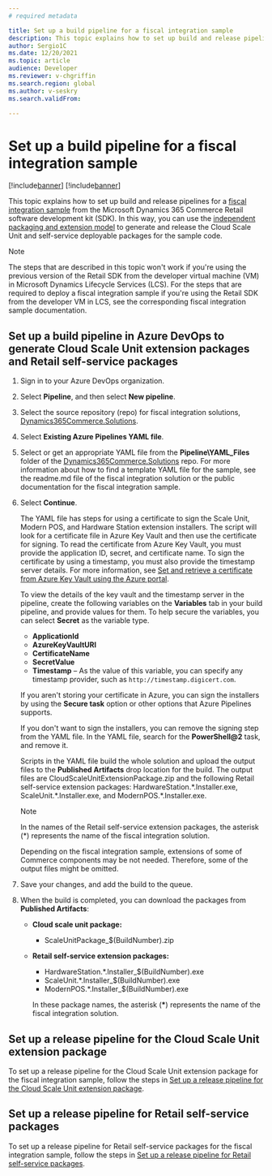```yaml
---
# required metadata

title: Set up a build pipeline for a fiscal integration sample
description: This topic explains how to set up build and release pipelines for a fiscal integration sample from the Microsoft Dynamics 365 Commerce Retail software development kit (SDK) so that you can generate and release the Cloud Scale Unit and self-service deployable packages for the sample code.
author: Sergio1C
ms.date: 12/20/2021
ms.topic: article
audience: Developer
ms.reviewer: v-chgriffin
ms.search.region: global
ms.author: v-seskry
ms.search.validFrom:

---
```


# Set up a build pipeline for a fiscal integration sample

[!include[banner](../includes/banner.md)]
[!include[banner](../includes/preview-banner.md)]

This topic explains how to set up build and release pipelines for a [fiscal integration sample](fiscal-integration-for-retail-channel.md#fiscal-registration-process-and-fiscal-integration-samples-for-fiscal-devices) from the Microsoft Dynamics 365 Commerce Retail software development kit (SDK). In this way, you can use the [independent packaging and extension model](../dev-itpro/build-pipeline.md) to generate and release the Cloud Scale Unit and self-service deployable packages for the sample code.

> [!NOTE]
> The steps that are described in this topic won't work if you're using the previous version of the Retail SDK from the developer virtual machine (VM) in Microsoft Dynamics Lifecycle Services (LCS). For the steps that are required to deploy a fiscal integration sample if you're using the Retail SDK from the developer VM in LCS, see the corresponding fiscal integration sample documentation.

## Set up a build pipeline in Azure DevOps to generate Cloud Scale Unit extension packages and Retail self-service packages

1. Sign in to your Azure DevOps organization.
1. Select **Pipeline**, and then select **New pipeline**.
1. Select the source repository (repo) for fiscal integration solutions, [Dynamics365Commerce.Solutions](https://github.com/microsoft/Dynamics365Commerce.Solutions).
1. Select **Existing Azure Pipelines YAML file**.
1. Select or get an appropriate YAML file from the **Pipeline\\YAML_Files** folder of the [Dynamics365Commerce.Solutions](https://github.com/microsoft/Dynamics365Commerce.Solutions) repo. For more information about how to find a template YAML file for the sample, see the readme.md file of the fiscal integration solution or the public documentation for the fiscal integration sample.
1. Select **Continue**.

    The YAML file has steps for using a certificate to sign the Scale Unit, Modern POS, and Hardware Station extension installers. The script will look for a certificate file in Azure Key Vault and then use the certificate for signing. To read the certificate from Azure Key Vault, you must provide the application ID, secret, and certificate name. To sign the certificate by using a timestamp, you must also provide the timestamp server details. For more information, see [Set and retrieve a certificate from Azure Key Vault using the Azure portal](/azure/key-vault/certificates/quick-create-portal).

    To view the details of the key vault and the timestamp server in the pipeline, create the following variables on the **Variables** tab in your build pipeline, and provide values for them. To help secure the variables, you can select **Secret** as the variable type.

    - **ApplicationId**
    - **AzureKeyVaultURI**
    - **CertificateName**
    - **SecretValue**
    - **Timestamp** – As the value of this variable, you can specify any timestamp provider, such as `http://timestamp.digicert.com`.

    If you aren't storing your certificate in Azure, you can sign the installers by using the **Secure task** option or other options that Azure Pipelines supports.

    If you don't want to sign the installers, you can remove the signing step from the YAML file. In the YAML file, search for the **PowerShell\@2** task, and remove it.

    Scripts in the YAML file build the whole solution and upload the output files to the **Published Artifacts** drop location for the build. The output files are CloudScaleUnitExtensionPackage.zip and the following Retail self-service extension packages: HardwareStation.\*.Installer.exe, ScaleUnit.\*.Installer.exe, and ModernPOS.\*.Installer.exe.

    > [!NOTE]
    > In the names of the Retail self-service extension packages, the asterisk (\*) represents the name of the fiscal integration solution.
    >
    > Depending on the fiscal integration sample, extensions of some of Commerce components may be not needed. Therefore, some of the output files might be omitted.

1. Save your changes, and add the build to the queue.
1. When the build is completed, you can download the packages from **Published Artifacts**:

    - **Cloud scale unit package:**

        - ScaleUnitPackage_$(BuildNumber).zip

    - **Retail self-service extension packages:**

        - HardwareStation.\*.Installer_$(BuildNumber).exe
        - ScaleUnit.\*.Installer_$(BuildNumber).exe
        - ModernPOS.\*.Installer_$(BuildNumber).exe

        In these package names, the asterisk (**\***) represents the name of the fiscal integration solution.

## Set up a release pipeline for the Cloud Scale Unit extension package

To set up a release pipeline for the Cloud Scale Unit extension package for the fiscal integration sample, follow the steps in [Set up a release pipeline for the Cloud Scale Unit extension package](../dev-itpro/build-pipeline.md#set-up-a-release-pipeline-for-the-cloud-scale-unit-extension-package).

## Set up a release pipeline for Retail self-service packages

To set up a release pipeline for Retail self-service packages for the fiscal integration sample, follow the steps in [Set up a release pipeline for Retail self-service packages](../../commerce/dev-itpro/build-pipeline.md#set-up-a-release-pipeline-for-retail-self-service-packages).
